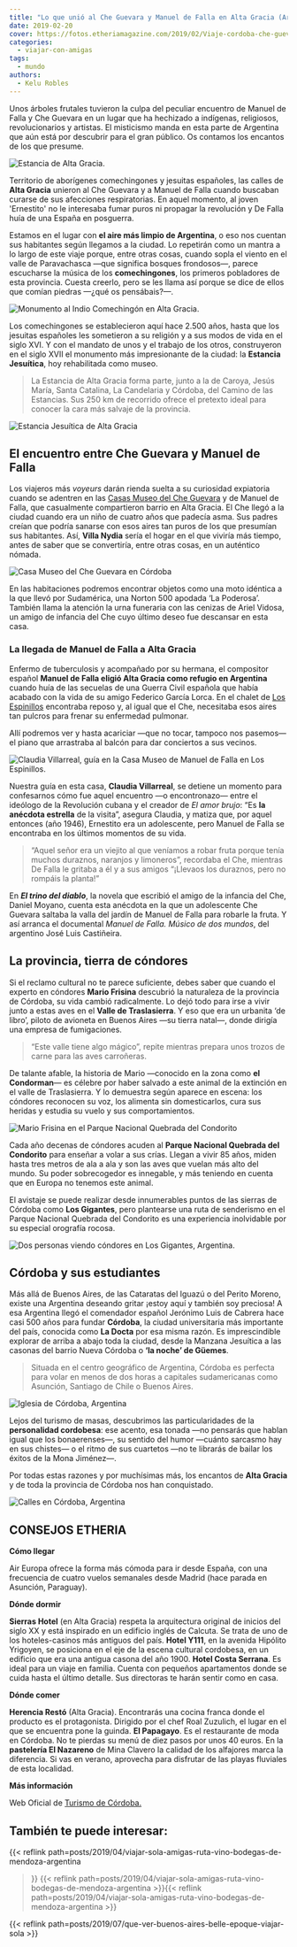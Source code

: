 ```yaml
---
title: "Lo que unió al Che Guevara y Manuel de Falla en Alta Gracia (Argentina)"
date: 2019-02-20
cover: https://fotos.etheriamagazine.com/2019/02/Viaje-cordoba-che-guevara.jpg
categories: 
  - viajar-con-amigas
tags: 
  - mundo
authors: 
  - Kelu Robles
---
```


Unos árboles frutales tuvieron la culpa del peculiar encuentro de Manuel de Falla y Che 
Guevara en un lugar que ha hechizado a indígenas, religiosos, revolucionarios y 
artistas. El misticismo manda en esta parte de Argentina que aún está por descubrir para 
el gran público. Os contamos los encantos de los que presume. 

![Estancia de Alta Gracia.](https://fotos.etheriamagazine.com/2019/02/Viaje-cordoba-che-guevara.jpg "Estancia de Alta Gracia. © Kelu Robles")

Territorio de aborígenes comechingones y jesuitas españoles, las calles de **Alta 
Gracia** unieron al Che Guevara y a Manuel de Falla cuando buscaban curarse de sus 
afecciones respiratorias. En aquel momento, al joven 'Ernestito' no le interesaba fumar 
puros ni propagar la revolución y De Falla huía de una España en posguerra. 

Estamos en el lugar con **el aire más limpio de Argentina**, o eso nos cuentan sus 
habitantes según llegamos a la ciudad. Lo repetirán como un mantra a lo largo de este 
viaje porque, entre otras cosas, cuando sopla el viento en el valle de Paravachasca —que 
significa bosques frondosos—, parece escucharse la música de los **comechingones**, los 
primeros pobladores de esta provincia. Cuesta creerlo, pero se les llama así porque se 
dice de ellos que comían piedras —¿qué os pensábais?—. 

![Monumento al Indio Comechingón en Alta Gracia.](https://fotos.etheriamagazine.com/2019/02/Viaje-cordoba-comechingon.jpg "Monumento al Indio Comechingón en Alta Gracia. © Kelu Robles")

Los comechingones se establecieron aquí hace 2.500 años, hasta que los jesuitas 
españoles les sometieron a su religión y a sus modos de vida en el siglo XVI. Y con el 
mandato de unos y el trabajo de los otros, construyeron en el siglo XVII el monumento 
más impresionante de la ciudad: la **Estancia Jesuítica**, hoy rehabilitada como museo. 

> La Estancia de Alta Gracia forma parte, junto a la de Caroya, Jesús María, Santa 
> Catalina, La Candelaria y Córdoba, del Camino de las Estancias. Sus 250 km de recorrido 
> ofrece el pretexto ideal para conocer la cara más salvaje de la provincia. 

![Estancia Jesuítica de Alta Gracia](https://fotos.etheriamagazine.com/2019/02/Estancia-jesuitica-cordoba-argentina.jpg "La Estancia Jesuítica de Alta Gracia es Bien de Interés Cultural por la UNESCO. © Kelu Robles")

## El encuentro entre Che Guevara y Manuel de Falla

Los viajeros más _voyeurs_ darán rienda suelta a su curiosidad expiatoria cuando se 
adentren en las [Casas Museo del Che 
Guevara](http://altagracia.gob.ar/museo-casa-del-che) y de Manuel de Falla, que 
casualmente compartieron barrio en Alta Gracia. El Che llegó a la ciudad cuando era un 
niño de cuatro años que padecía asma. Sus padres creían que podría sanarse con esos 
aires tan puros de los que presumían sus habitantes. Así, **Villa Nydia** sería el hogar 
en el que viviría más tiempo, antes de saber que se convertiría, entre otras cosas, en 
un auténtico nómada. 

![Casa Museo del Che Guevara en Córdoba](https://fotos.etheriamagazine.com/2019/02/viaje-cordoba-casa-che-guevara.jpg "Villa Nydia, la Casa Museo del Che Guevara © Turismo de Córdoba y su habitación cuando era niño. © K.R.")

En las habitaciones podremos encontrar objetos como una moto idéntica a la que llevó por 
Sudamérica, una Norton 500 apodada ‘La Poderosa’. También llama la atención la urna 
funeraria con las cenizas de Ariel Vidosa, un amigo de infancia del Che cuyo último 
deseo fue descansar en esta casa. 

### La llegada de Manuel de Falla a Alta Gracia

Enfermo de tuberculosis y acompañado por su hermana, el compositor español **Manuel de 
Falla eligió Alta Gracia como refugio en Argentina** cuando huía de las secuelas de una 
Guerra Civil española que había acabado con la vida de su amigo Federico García Lorca. 
En el chalet de [Los Espinillos](http://altagracia.gob.ar/museo-manuel-de-falla) 
encontraba reposo y, al igual que el Che, necesitaba esos aires tan pulcros para frenar 
su enfermedad pulmonar. 

Allí podremos ver y hasta acariciar —que no tocar, tampoco nos pasemos— el piano que 
arrastraba al balcón para dar conciertos a sus vecinos. 

![Claudia Villarreal, guía en la Casa Museo de Manuel de Falla en Los Espinillos.](https://fotos.etheriamagazine.com/2019/02/viaje-cordoba-argentina-los-espinillos.jpg "Claudia Villarreal, guía en la Casa Museo Los Espinillos. © K.R.")

Nuestra guía en esta casa, **Claudia Villarreal**, se detiene un momento para 
confesarnos cómo fue aquel encuentro —o encontronazo— entre el ideólogo de la Revolución 
cubana y el creador de _El amor brujo_: “Es **la anécdota estrella** de la visita”, 
asegura Claudia, y matiza que, por aquel entonces (año 1946), Ernestito era un 
adolescente, pero Manuel de Falla se encontraba en los últimos momentos de su vida. 

> “Aquel señor era un viejito al que veníamos a robar fruta porque tenía muchos duraznos, 
> naranjos y limoneros”, recordaba el Che, mientras De Falla le gritaba a él y a sus 
> amigos “¡Llevaos los duraznos, pero no rompáis la planta!” 

En **_El trino del diablo_**, la novela que escribió el amigo de la infancia del Che, 
Daniel Moyano, cuenta esta anécdota en la que un adolescente Che Guevara saltaba la 
valla del jardín de Manuel de Falla para robarle la fruta. Y así arranca el documental 
_Manuel de Falla. Músico de dos mundos_, del argentino José Luis Castiñeira. 

## La provincia, tierra de cóndores

Si el reclamo cultural no te parece suficiente, debes saber que cuando el experto en 
cóndores **Mario Frisina** descubrió la naturaleza de la provincia de Córdoba, su vida 
cambió radicalmente. Lo dejó todo para irse a vivir junto a estas aves en el **Valle de 
Traslasierra**. Y eso que era un urbanita ‘de libro’, piloto de avioneta en Buenos Aires 
—su tierra natal—, donde dirigía una empresa de fumigaciones. 

> “Este valle tiene algo mágico”, repite mientras prepara unos trozos de carne para las 
> aves carroñeras. 

De talante afable, la historia de Mario —conocido en la zona como **el Condorman**— es 
célebre por haber salvado a este animal de la extinción en el valle de Traslasierra. Y 
lo demuestra según aparece en escena: los cóndores reconocen su voz, los alimenta sin 
domesticarlos, cura sus heridas y estudia su vuelo y sus comportamientos. 

![Mario Frisina en el Parque Nacional Quebrada del Condorito](https://fotos.etheriamagazine.com/2019/02/viaje-cordoba-mario-frisina-1.jpg "Mario Frisina, el ‘Condorman’ del Valle de Traslasierra. © Kelu Robles")

Cada año decenas de cóndores acuden al **Parque Nacional Quebrada del Condorito** para 
enseñar a volar a sus crías. Llegan a vivir 85 años, miden hasta tres metros de ala a 
ala y son las aves que vuelan más alto del mundo. Su poder sobrecogedor es innegable, y 
más teniendo en cuenta que en Europa no tenemos este animal. 

El avistaje se puede realizar desde innumerables puntos de las sierras de Córdoba como 
**Los Gigantes**, pero plantearse una ruta de senderismo en el Parque Nacional Quebrada 
del Condorito es una experiencia inolvidable por su especial orografía rocosa. 

![Dos personas viendo cóndores en Los Gigantes, Argentina.](https://fotos.etheriamagazine.com/2019/02/viaje-altagracia-vista-condores.jpg "Avistaje de aves en Los Gigantes. © Turismo de Córdoba")

## Córdoba y sus estudiantes

Más allá de Buenos Aires, de las Cataratas del Iguazú o del Perito Moreno, existe una 
Argentina deseando gritar ¡estoy aquí y también soy preciosa! A esa Argentina llegó el 
comendador español Jerónimo Luis de Cabrera hace casi 500 años para fundar **Córdoba**, 
la ciudad universitaria más importante del país, conocida como **La Docta** por esa 
misma razón. Es imprescindible explorar de arriba a abajo toda la ciudad, desde la 
Manzana Jesuítica a las casonas del barrio Nueva Córdoba o **‘la noche’ de Güemes**. 

> Situada en el centro geográfico de Argentina, Córdoba es perfecta para volar en menos de 
> dos horas a capitales sudamericanas como Asunción, Santiago de Chile o Buenos Aires. 

![Iglesia de Córdoba, Argentina](https://fotos.etheriamagazine.com/2019/02/viaje-cordoba-manzana-jesuitica.jpg "Córdoba se encuentra a 35 km de Alta Gracia y es la capital de la provincia homónima. © Turismo de Córdoba")

Lejos del turismo de masas, descubrimos las particularidades de la **personalidad 
cordobesa**: ese acento, esa tonada —no pensarás que hablan igual que los bonaerenses—, 
su sentido del humor —cuánto sarcasmo hay en sus chistes— o el ritmo de sus cuartetos 
—no te librarás de bailar los éxitos de la Mona Jiménez—. 

Por todas estas razones y por muchísimas más, los encantos de **Alta Gracia** y de toda 
la provincia de Córdoba nos han conquistado. 

![Calles en Córdoba, Argentina](https://fotos.etheriamagazine.com/2019/02/viaje-cordoba-yrigoyen-guemes.jpg "Avenida Hipólito Yrigoyen, en el barrio Nueva Córdoba, y barrio de Güemes, donde se concentra la vida nocturna cordobesa. © K.R.")

## CONSEJOS ETHERIA

**Cómo llegar** 

Air Europa ofrece la forma más cómoda para ir desde España, con una frecuencia de cuatro 
vuelos semanales desde Madrid (hace parada en Asunción, Paraguay). 

**Dónde dormir** 

**Sierras Hotel** (en Alta Gracia) respeta la arquitectura original de inicios del siglo 
XX y está inspirado en un edificio inglés de Calcuta. Se trata de uno de los 
hoteles-casinos más antiguos del país. **Hotel Y111**, en la avenida Hipólito Yrigoyen, 
se posiciona en el eje de la escena cultural cordobesa, en un edificio que era una 
antigua casona del año 1900. **Hotel Costa Serrana**. Es ideal para un viaje en familia. 
Cuenta con pequeños apartamentos donde se cuida hasta el último detalle. Sus directoras 
te harán sentir como en casa. 

**Dónde comer** 

**Herencia Restó** (Alta Gracia). Encontrarás una cocina franca donde el producto es el 
protagonista. Dirigido por el chef Roal Zuzulich, el lugar en el que se encuentra pone 
la guinda. **El Papagayo**. Es el restaurante de moda en Córdoba. No te pierdas su menú 
de diez pasos por unos 40 euros. En la **pastelería El Nazareno** de Mina Clavero la 
calidad de los alfajores marca la diferencia. Si vas en verano, aprovecha para disfrutar 
de las playas fluviales de esta localidad. 

**Más información** 

Web Oficial de [Turismo de Córdoba.](http://www.cordobaturismo.gov.ar) 

## También te puede interesar:

{{< reflink path=posts/2019/04/viajar-sola-amigas-ruta-vino-bodegas-de-mendoza-argentina 
>}} {{< reflink 
path=posts/2019/04/viajar-sola-amigas-ruta-vino-bodegas-de-mendoza-argentina >}}{{< 
reflink path=posts/2019/04/viajar-sola-amigas-ruta-vino-bodegas-de-mendoza-argentina >}} 

{{< reflink path=posts/2019/07/que-ver-buenos-aires-belle-epoque-viajar-sola >}}
